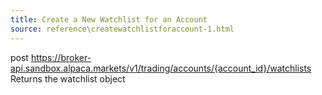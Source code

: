 ```yaml
---
title: Create a New Watchlist for an Account
source: reference\createwatchlistforaccount-1.html
---
```


post https://broker-api.sandbox.alpaca.markets/v1/trading/accounts/{account_id}/watchlists
Returns the watchlist object
